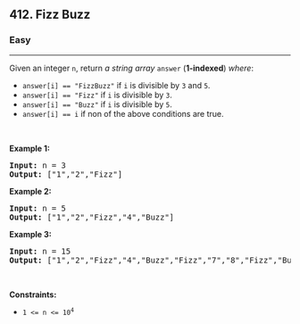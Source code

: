 <h2>412. Fizz Buzz</h2><h3>Easy</h3><hr><div style="user-select: auto;"><p style="user-select: auto;">Given an integer <code style="user-select: auto;">n</code>, return <em style="user-select: auto;">a string array</em> <code style="user-select: auto;">answer</code> (<strong style="user-select: auto;">1-indexed</strong>) <em style="user-select: auto;">where</em>:</p>

<ul style="user-select: auto;">
	<li style="user-select: auto;"><code style="user-select: auto;">answer[i] == "FizzBuzz"</code> if <code style="user-select: auto;">i</code> is divisible by <code style="user-select: auto;">3</code> and <code style="user-select: auto;">5</code>.</li>
	<li style="user-select: auto;"><code style="user-select: auto;">answer[i] == "Fizz"</code> if <code style="user-select: auto;">i</code> is divisible by <code style="user-select: auto;">3</code>.</li>
	<li style="user-select: auto;"><code style="user-select: auto;">answer[i] == "Buzz"</code> if <code style="user-select: auto;">i</code> is divisible by <code style="user-select: auto;">5</code>.</li>
	<li style="user-select: auto;"><code style="user-select: auto;">answer[i] == i</code> if non of the above conditions are true.</li>
</ul>

<p style="user-select: auto;">&nbsp;</p>
<p style="user-select: auto;"><strong style="user-select: auto;">Example 1:</strong></p>
<pre style="user-select: auto;"><strong style="user-select: auto;">Input:</strong> n = 3
<strong style="user-select: auto;">Output:</strong> ["1","2","Fizz"]
</pre><p style="user-select: auto;"><strong style="user-select: auto;">Example 2:</strong></p>
<pre style="user-select: auto;"><strong style="user-select: auto;">Input:</strong> n = 5
<strong style="user-select: auto;">Output:</strong> ["1","2","Fizz","4","Buzz"]
</pre><p style="user-select: auto;"><strong style="user-select: auto;">Example 3:</strong></p>
<pre style="user-select: auto;"><strong style="user-select: auto;">Input:</strong> n = 15
<strong style="user-select: auto;">Output:</strong> ["1","2","Fizz","4","Buzz","Fizz","7","8","Fizz","Buzz","11","Fizz","13","14","FizzBuzz"]
</pre>
<p style="user-select: auto;">&nbsp;</p>
<p style="user-select: auto;"><strong style="user-select: auto;">Constraints:</strong></p>

<ul style="user-select: auto;">
	<li style="user-select: auto;"><code style="user-select: auto;">1 &lt;= n &lt;= 10<sup style="user-select: auto;">4</sup></code></li>
</ul>
</div>